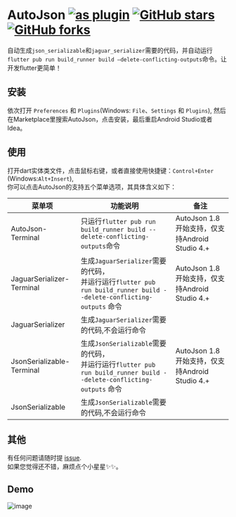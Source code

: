 # AutoJson [![as plugin](https://img.shields.io/jetbrains/plugin/d/11600-autojson.svg)](https://plugins.jetbrains.com/plugin/11600-autojson) [![GitHub stars](https://img.shields.io/github/stars/LuodiJackShen/AutoJson)](https://github.com/LuodiJackShen/AutoJson/stargazers) [![GitHub forks](https://img.shields.io/github/forks/LuodiJackShen/AutoJson)](https://github.com/LuodiJackShen/AutoJson/network)
自动生成`json_serializable`和`jaguar_serializer`需要的代码，并自动运行`flutter pub run build_runner build —delete-conflicting-outputs`命令。让开发flutter更简单！

## 安装

依次打开 `Preferences` 和 `Plugins`(Windows: `File`、`Settings` 和 `Plugins`), 然后在Marketplace里搜索AutoJson，点击安装，最后重启Android Studio或者Idea。  

## 使用
打开dart实体类文件，点击鼠标右键，或者直接使用快捷键：`Control+Enter` (Windows:`Alt+Insert`),  
你可以点击AutoJson的支持五个菜单选项，其具体含义如下：  

| 菜单项 | 功能说明 | 备注 |
| ---- | ---- | ---- |
| AutoJson-Terminal | 只运行`flutter pub run build_runner build --delete-conflicting-outputs`命令 | AutoJson 1.8开始支持，仅支持Android Studio 4.+ |
| JaguarSerializer-Terminal | 生成`JaguarSerializer`需要的代码，<br>并运行运行`flutter pub run build_runner build --delete-conflicting-outputs` 命令 | AutoJson 1.8开始支持，仅支持Android Studio 4.+ |
| JaguarSerializer | 生成`JaguarSerializer`需要的代码,不会运行命令 |  | 
| JsonSerializable-Terminal | 生成`JsonSerializable`需要的代码，<br>并运行运行`flutter pub run build_runner build --delete-conflicting-outputs` 命令 | AutoJson 1.8开始支持，仅支持Android Studio 4.+ |
| JsonSerializable | 生成`JsonSerializable`需要的代码,不会运行命令 |  |   

## 其他
有任何问题请随时提 [issue](https://github.com/LuodiJackShen/AutoJson/issues).  
如果您觉得还不错，麻烦点个小星星✨✨。

## Demo
![image](https://github.com/LuodiJackShen/AutoJson/blob/main/images/demo.gif)